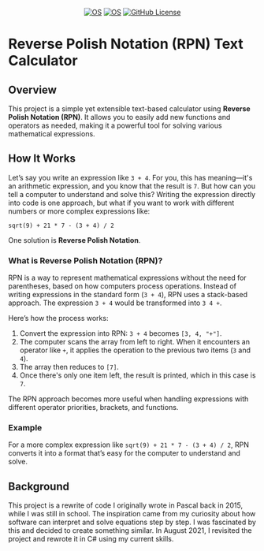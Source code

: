 <div align="center">
  
  <a href="" title="OS">![OS](https://img.shields.io/badge/os-Linux_|_macOS_|_Windows-blue?cacheSeconds=3600)</a>
  <a href="" title=".NET Core 3.1">![OS](https://img.shields.io/badge/.NET_Core-3.1-blue?cacheSeconds=3600)</a>
  <a href="" title="GitHub License">![GitHub License](https://img.shields.io/github/license/ilvoron/SnakeGameC?cacheSeconds=3600)</a>
  
</div>

# Reverse Polish Notation (RPN) Text Calculator

## Overview

This project is a simple yet extensible text-based calculator using **Reverse Polish Notation (RPN)**. It allows you to easily add new functions and operators as needed, making it a powerful tool for solving various mathematical expressions.

## How It Works

Let’s say you write an expression like `3 + 4`. For you, this has meaning—it's an arithmetic expression, and you know that the result is `7`. But how can you tell a computer to understand and solve this? Writing the expression directly into code is one approach, but what if you want to work with different numbers or more complex expressions like:

```
sqrt(9) + 21 * 7 - (3 + 4) / 2
```

One solution is **Reverse Polish Notation**.

### What is Reverse Polish Notation (RPN)?

RPN is a way to represent mathematical expressions without the need for parentheses, based on how computers process operations. Instead of writing expressions in the standard form (`3 + 4`), RPN uses a stack-based approach. The expression `3 + 4` would be transformed into `3 4 +`. 

Here’s how the process works:

1. Convert the expression into RPN: `3 + 4` becomes `[3, 4, "+"]`.
2. The computer scans the array from left to right. When it encounters an operator like `+`, it applies the operation to the previous two items (`3` and `4`).
3. The array then reduces to `[7]`.
4. Once there's only one item left, the result is printed, which in this case is `7`.

The RPN approach becomes more useful when handling expressions with different operator priorities, brackets, and functions.

### Example

For a more complex expression like `sqrt(9) + 21 * 7 - (3 + 4) / 2`, RPN converts it into a format that’s easy for the computer to understand and solve.

## Background

This project is a rewrite of code I originally wrote in Pascal back in 2015, while I was still in school. The inspiration came from my curiosity about how software can interpret and solve equations step by step. I was fascinated by this and decided to create something similar. In August 2021, I revisited the project and rewrote it in C# using my current skills.
